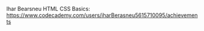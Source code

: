Ihar Bearsneu
HTML CSS Basics: https://www.codecademy.com/users/iharBerasneu5615710095/achievements
